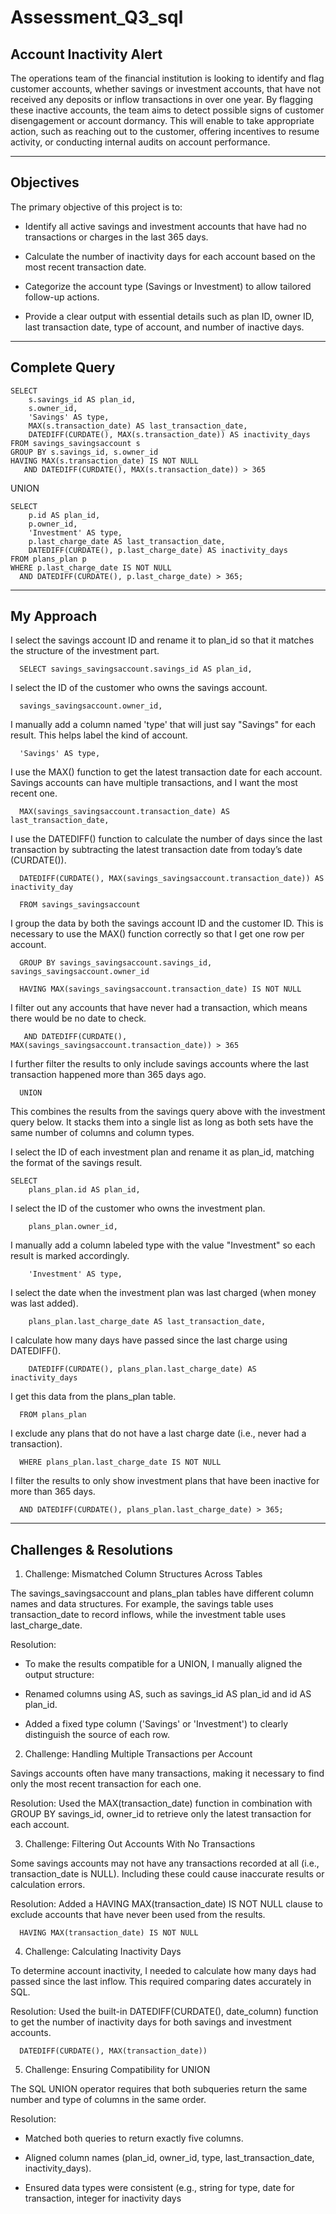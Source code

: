 # Assessment_Q3_sql

## Account Inactivity Alert

The operations team of the financial institution is looking to identify and flag customer accounts, whether savings or investment accounts, that have not received any deposits or inflow transactions in over one year. By flagging these inactive accounts, the team aims to detect possible signs of customer disengagement or account dormancy. This will enable to take appropriate action, such as reaching out to the customer, offering incentives to resume activity, or conducting internal audits on account performance.

---
## Objectives 

The primary objective of this project is to:

- Identify all active savings and investment accounts that have had no transactions or charges in the last 365 days.

- Calculate the number of inactivity days for each account based on the most recent transaction date.

- Categorize the account type (Savings or Investment) to allow tailored follow-up actions.

- Provide a clear output with essential details such as plan ID, owner ID, last transaction date, type of account, and number of inactive days.
---

## Complete Query
```
SELECT 
    s.savings_id AS plan_id,
    s.owner_id,
    'Savings' AS type,
    MAX(s.transaction_date) AS last_transaction_date,
    DATEDIFF(CURDATE(), MAX(s.transaction_date)) AS inactivity_days
FROM savings_savingsaccount s
GROUP BY s.savings_id, s.owner_id
HAVING MAX(s.transaction_date) IS NOT NULL
   AND DATEDIFF(CURDATE(), MAX(s.transaction_date)) > 365
```
UNION
```
SELECT 
    p.id AS plan_id,
    p.owner_id,
    'Investment' AS type,
    p.last_charge_date AS last_transaction_date,
    DATEDIFF(CURDATE(), p.last_charge_date) AS inactivity_days
FROM plans_plan p
WHERE p.last_charge_date IS NOT NULL
  AND DATEDIFF(CURDATE(), p.last_charge_date) > 365;
```
---
## My Approach

I select the savings account ID and rename it to plan_id so that it matches the structure of the investment part.
```
  SELECT savings_savingsaccount.savings_id AS plan_id,
```

I select the ID of the customer who owns the savings account.
```
  savings_savingsaccount.owner_id,
```

I manually add a column named 'type' that will just say "Savings" for each result. This helps label the kind of account.
```
  'Savings' AS type,
```

I use the MAX() function to get the latest transaction date for each account. Savings accounts can have multiple transactions, and I want the most recent one.
```
  MAX(savings_savingsaccount.transaction_date) AS last_transaction_date,
```

I use the DATEDIFF() function to calculate the number of days since the last transaction by subtracting the latest transaction date from today’s date (CURDATE()).
```
  DATEDIFF(CURDATE(), MAX(savings_savingsaccount.transaction_date)) AS inactivity_day
```
```
  FROM savings_savingsaccount
```

I group the data by both the savings account ID and the customer ID. This is necessary to use the MAX() function correctly so that I get one row per account.

```
  GROUP BY savings_savingsaccount.savings_id, savings_savingsaccount.owner_id
```
```
  HAVING MAX(savings_savingsaccount.transaction_date) IS NOT NULL
```

I filter out any accounts that have never had a transaction, which means there would be no date to check.

```
   AND DATEDIFF(CURDATE(), MAX(savings_savingsaccount.transaction_date)) > 365
```

I further filter the results to only include savings accounts where the last transaction happened more than 365 days ago.

```
  UNION
```

This combines the results from the savings query above with the investment query below. It stacks them into a single list as long as both sets have the same number of columns and column types.

I select the ID of each investment plan and rename it as plan_id, matching the format of the savings result.

```
SELECT 
    plans_plan.id AS plan_id,
```

I select the ID of the customer who owns the investment plan.

```
    plans_plan.owner_id,
```

I manually add a column labeled type with the value "Investment" so each result is marked accordingly.

```
    'Investment' AS type,
```

I select the date when the investment plan was last charged (when money was last added).

```
    plans_plan.last_charge_date AS last_transaction_date,
```

I calculate how many days have passed since the last charge using DATEDIFF().

```
    DATEDIFF(CURDATE(), plans_plan.last_charge_date) AS inactivity_days
```

I get this data from the plans_plan table.

```
  FROM plans_plan
```

I exclude any plans that do not have a last charge date (i.e., never had a transaction).

```
  WHERE plans_plan.last_charge_date IS NOT NULL
```

I filter the results to only show investment plans that have been inactive for more than 365 days.

```
  AND DATEDIFF(CURDATE(), plans_plan.last_charge_date) > 365;
```
---
## Challenges & Resolutions

1. Challenge: Mismatched Column Structures Across Tables

The savings_savingsaccount and plans_plan tables have different column names and data structures. For example, the savings table uses transaction_date to record inflows, while the investment table uses last_charge_date.

Resolution:
- To make the results compatible for a UNION, I manually aligned the output structure:

- Renamed columns using AS, such as savings_id AS plan_id and id AS plan_id.

- Added a fixed type column ('Savings' or 'Investment') to clearly distinguish the source of each row.

2. Challenge: Handling Multiple Transactions per Account

Savings accounts often have many transactions, making it necessary to find only the most recent transaction for each one.

Resolution:
Used the MAX(transaction_date) function in combination with GROUP BY savings_id, owner_id to retrieve only the latest transaction for each account.

3. Challenge: Filtering Out Accounts With No Transactions

Some savings accounts may not have any transactions recorded at all (i.e., transaction_date is NULL). Including these could cause inaccurate results or calculation errors.

Resolution:
Added a HAVING MAX(transaction_date) IS NOT NULL clause to exclude accounts that have never been used from the results.

```
  HAVING MAX(transaction_date) IS NOT NULL
```
4. Challenge: Calculating Inactivity Days

To determine account inactivity, I needed to calculate how many days had passed since the last inflow. This required comparing dates accurately in SQL.

Resolution:
Used the built-in DATEDIFF(CURDATE(), date_column) function to get the number of inactivity days for both savings and investment accounts.

```
  DATEDIFF(CURDATE(), MAX(transaction_date))
```

5. Challenge: Ensuring Compatibility for UNION

The SQL UNION operator requires that both subqueries return the same number and type of columns in the same order.

Resolution:

- Matched both queries to return exactly five columns.

- Aligned column names (plan_id, owner_id, type, last_transaction_date, inactivity_days).

- Ensured data types were consistent (e.g., string for type, date for transaction, integer for inactivity days

























